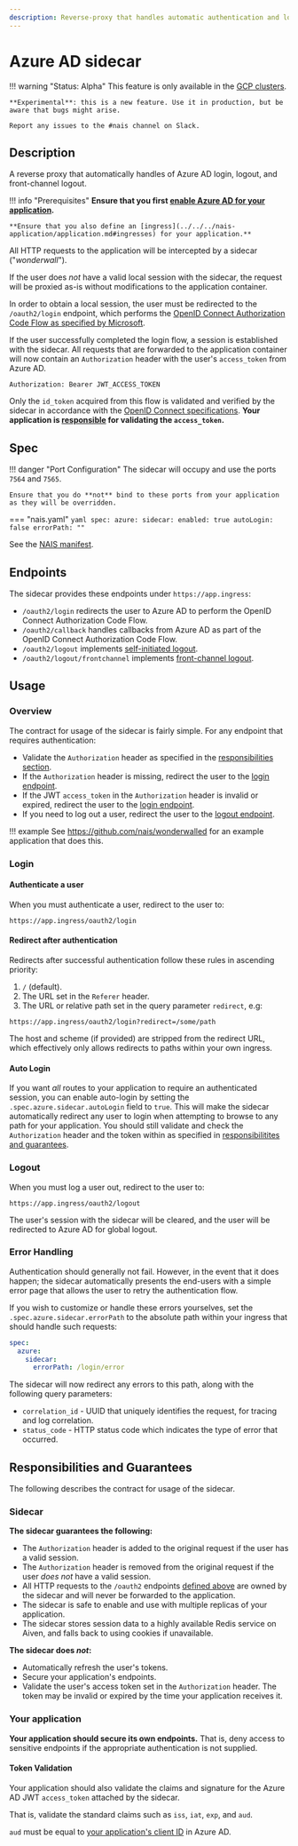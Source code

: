 ```yaml
---
description: Reverse-proxy that handles automatic authentication and login/logout flows for Azure AD.
---
```


# Azure AD sidecar

!!! warning "Status: Alpha"
    This feature is only available in the [GCP clusters](../../../clusters/gcp.md).

    **Experimental**: this is a new feature. Use it in production, but be aware that bugs might arise.

    Report any issues to the #nais channel on Slack.

## Description

A reverse proxy that automatically handles of Azure AD login, logout, and front-channel logout.

!!! info "Prerequisites"
    **Ensure that you first [enable Azure AD for your application](README.md).**
    
    **Ensure that you also define an [ingress](../../../nais-application/application.md#ingresses) for your application.**

All HTTP requests to the application will be intercepted by a sidecar ("_wonderwall_").

If the user does _not_ have a valid local session with the sidecar, the request will be proxied as-is without 
modifications to the application container.

In order to obtain a local session, the user must be redirected to the `/oauth2/login` endpoint, which performs the
[OpenID Connect Authorization Code Flow as specified by Microsoft](https://docs.microsoft.com/en-us/azure/active-directory/develop/v2-oauth2-auth-code-flow).

If the user successfully completed the login flow, a session is established with the sidecar. All requests that are 
forwarded to the application container will now contain an `Authorization` header with the user's `access_token` from Azure AD.

```
Authorization: Bearer JWT_ACCESS_TOKEN
```

Only the `id_token` acquired from this flow is validated and verified by the sidecar in accordance with the
[OpenID Connect specifications](https://openid.net/specs/openid-connect-core-1_0.html#IDTokenValidation). 
**Your application is [responsible](#responsibilities-and-guarantees) for validating the `access_token`.**

## Spec

!!! danger "Port Configuration"
    The sidecar will occupy and use the ports `7564` and `7565`.

    Ensure that you do **not** bind to these ports from your application as they will be overridden.

=== "nais.yaml"
    ```yaml
    spec:
      azure:
        sidecar:
          enabled: true
          autoLogin: false
          errorPath: ""
    ```

See the [NAIS manifest](../../../nais-application/application.md#azuresidecar).

## Endpoints

The sidecar provides these endpoints under `https://app.ingress`:

* `/oauth2/login` redirects the user to Azure AD to perform the OpenID Connect Authorization Code Flow.
* `/oauth2/callback` handles callbacks from Azure AD as part of the OpenID Connect Authorization Code Flow.
* `/oauth2/logout` implements [self-initiated logout](https://openid.net/specs/openid-connect-rpinitiated-1_0.html).
* `/oauth2/logout/frontchannel` implements [front-channel logout](https://openid.net/specs/openid-connect-frontchannel-1_0.html).

## Usage

### Overview

The contract for usage of the sidecar is fairly simple. For any endpoint that requires authentication:

- Validate the `Authorization` header as specified in the [responsibilities section](#your-application).
- If the `Authorization` header is missing, redirect the user to the [login endpoint](#authenticate-a-user).
- If the JWT `access_token` in the `Authorization` header is invalid or expired, redirect the user to the [login endpoint](#authenticate-a-user).
- If you need to log out a user, redirect the user to the [logout endpoint](#logout).

!!! example
    See <https://github.com/nais/wonderwalled> for an example application that does this.

### Login

#### Authenticate a user

When you must authenticate a user, redirect to the user to:

```
https://app.ingress/oauth2/login
```

#### Redirect after authentication

Redirects after successful authentication follow these rules in ascending priority:

1. `/` (default).
2. The URL set in the `Referer` header.
3. The URL or relative path set in the query parameter `redirect`, e.g:
   
```
https://app.ingress/oauth2/login?redirect=/some/path
```

The host and scheme (if provided) are stripped from the redirect URL, which effectively only allows 
redirects to paths within your own ingress.

#### Auto Login

If you want _all_ routes to your application to require an authenticated session, you can enable auto-login
by setting the `.spec.azure.sidecar.autoLogin` field to `true`.
This will make the sidecar automatically redirect
any user to login when attempting to browse to any path for your application. You should still validate and check the
`Authorization` header and the token within as specified in [responsibilitites and guarantees](#responsibilities-and-guarantees).

### Logout

When you must log a user out, redirect to the user to:

```
https://app.ingress/oauth2/logout
```

The user's session with the sidecar will be cleared, and the user will be redirected to Azure AD for global logout.

### Error Handling

Authentication should generally not fail. However, in the event that it does happen; the sidecar automatically presents 
the end-users with a simple error page that allows the user to retry the authentication flow.

If you wish to customize or handle these errors yourselves, set the `.spec.azure.sidecar.errorPath` to the absolute path
within your ingress that should handle such requests:

```yaml
spec:
  azure:
    sidecar:
      errorPath: /login/error
```

The sidecar will now redirect any errors to this path, along with the following query parameters:

- `correlation_id` - UUID that uniquely identifies the request, for tracing and log correlation.
- `status_code` - HTTP status code which indicates the type of error that occurred.

## Responsibilities and Guarantees

The following describes the contract for usage of the sidecar.

### Sidecar

**The sidecar guarantees the following:**

* The `Authorization` header is added to the original request if the user has a valid session.
* The `Authorization` header is removed from the original request if the user _does not_ have a valid session.
* All HTTP requests to the `/oauth2` endpoints [defined above](#endpoints) are owned by the sidecar and will never be forwarded to the application.
* The sidecar is safe to enable and use with multiple replicas of your application.
* The sidecar stores session data to a highly available Redis service on Aiven, and falls back to using cookies if unavailable.

**The sidecar does _not_:**

* Automatically refresh the user's tokens. 
* Secure your application's endpoints.
* Validate the user's access token set in the `Authorization` header. The token may be invalid or expired by the time your application receives it.

### Your application

**Your application should secure its own endpoints.** That is, deny access to sensitive endpoints if the appropriate authentication is not supplied. 

#### Token Validation

Your application should also validate the claims and signature for the Azure AD JWT `access_token` attached by the sidecar.

That is, validate the standard claims such as `iss`, `iat`, `exp`, and `aud`.

`aud` must be equal to [your application's client ID](usage.md#azure_app_client_id) in Azure AD.
